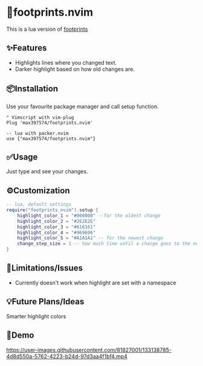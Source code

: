 # 👣footprints.nvim

This is a lua version of
[footprints](https://github.com/axlebedev/footprints)

✨Features
--------
* Highlights lines where you changed text.
* Darker highlight based on how old changes are.

📦Installation
------------
Use your favourite package manager and call setup function.
```vim
" Vimscript with vim-plug
Plug 'max397574/footprints.nvim'
```

```
-- lua with packer.nvim
use {"max397574/footprints.nvim"}
```

✅Usage
-----
Just type and see your changes.

⚙️Customization
-------------
```lua
-- lua, default settings
require("footprints_nvim").setup {
    highlight_color_1 = "#000000" --for the oldest change
    highlight_color_2 = "#2E2E2E"
    highlight_color_3 = "#616161"
    highlight_color_4 = "#969696"
    highlight_color_5 = "#A1A1A1" -- for the newest change
    change_step_size = 1 -- how much time until a change goes to the next category
}
```

🚫Limitations/Issues
--------------------
* Currently doesn't work when highlight are set with a namespace

💡Future Plans/Ideas
------------------
Smarter highlight colors

👀Demo
------

https://user-images.githubusercontent.com/81827001/133138785-4d8d550a-5762-4223-b24d-97d3aa4f1bf4.mp4
